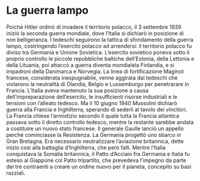 # La guerra lampo

Poiché Hitler ordinò di invadere il territorio polacco, il 3 settembre 1939 iniziò la seconda guerra mondiale, dove l’Italia si dichiarò in posizione di non belligeranza. I tedeschi seguirono la tattica di sfondamento della guerra lampo, costringendo l’esercito polacco ad arrendersi: il territorio polacco fu diviso tra Germania e Unione Sovietica. L’esercito sovietico poneva sotto il proprio controllo le piccole repubbliche baltiche dell’Estonia, della Lettonia e della Lituania, poi attaccò a guerra diventa mondialela Finlandia, e si impadronì della Danimarca e Norvegia. La linea di fortificazione Maginot francese, considerata inespugnabile, venne aggirata dai tedeschi che violarono la neutralità di Olandia, Belgio e Lussemburgo per penetrarare in Francia. L’Italia aveva mantenuto la sua posizione a causa dell’impreparazione dell’esercito, le insufficienti risorse industriali e le tensioni con l’alleato tedesco. Ma il 10 giugno 1940 Mussolini dichiarò guerra alla Francia e Inghilterra, sperando di sederli al tavolo dei vincitori. La Francia chiese l’armistizio secondo il quale tutta la Francia atlantica passava sotto il diretto controllo tedesco, mentre la restante sarebbe andata a costituire un nuovo stato francese. Il generale Gaulle lanciò un appello perché cominciasse la Resistenza. La Germania progettò uno sbarco in Gran Bretagna. Era necessario neutralizzare l’aviazione britannica, dette inizio così alla battaglia d’Inghilterra, che però fallì. Mentre l’Italia conquistava la Somalia britannica, il Patto d’Acciaio fra Germania e Italia fu esteso al Giappone col Patto tripartito, che prevedeva l’impegno da parte dei tre contraenti a creare un ordine nuovo per il pianeta, concepito su basi razziali.